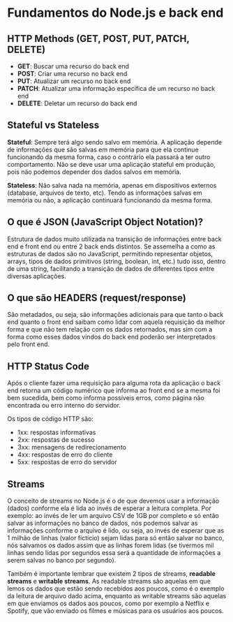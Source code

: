 # Fundamentos do Node.js e back end

## HTTP Methods (GET, POST, PUT, PATCH, DELETE)

- **GET**: Buscar uma recurso do back end
- **POST**: Criar uma recurso no back end
- **PUT**: Atualizar um recurso no back end
- **PATCH**: Atualizar uma informação específica de um recurso no back end
- **DELETE**: Deletar um recurso do back end

## Stateful vs Stateless

**Stateful**: Sempre terá algo sendo salvo em memória. A aplicação depende de informações que são salvas em memória para que ela continue funcionando da mesma forma, caso o contrário ela passará a ter outro comportamento. Não se deve usar uma aplicação stateful em produção, pois não podemos depender dos dados salvos em memória.

**Stateless**: Não salva nada na memória, apenas em dispositivos externos (database, arquivos de texto, etc). Tendo as informações salvas em memória ou não, a aplicação continuará funcionando da mesma forma.

## O que é JSON (JavaScript Object Notation)?

Estrutura de dados muito utilizada na transição de informações entre back end e front end ou entre 2 back ends distintos. Se assemelha a como as estruturas de dados são no JavaScript, permitindo representar objetos, arrays, tipos de dados primitivos (string, boolean, int, etc.) tudo isso, dentro de uma string, facilitando a transição de dados de diferentes tipos entre diversas aplicações.

## O que são HEADERS (request/response)

São metadados, ou seja, são informações adicionais para que tanto o back end quanto o front end saibam como lidar com aquela requisição da melhor forma e que não tem relação com os dados retornados, mas sim com a forma como esses dados vindos do back end poderão ser interpretados pelo front end.

## HTTP Status Code

Após o cliente fazer uma requisição para alguma rota da aplicação o back end retorna um código numérico que informa ao front end se a mesma foi bem sucedida, bem como informa possíveis erros, como página não encontrada ou erro interno do servidor.

Os tipos de código HTTP são:
- 1xx: respostas informativas
- 2xx: respostas de sucesso
- 3xx: mensagens de redirecionamento
- 4xx: respostas de erro do cliente
- 5xx: respostas de erro do servidor


## Streams

O conceito de streams no Node.js é o de que devemos usar a informação (dados) conforme ela é lida ao invés de esperar a leitura completa. Por exemplo: ao invés de ler um arquivo CSV de 1GB por completo e só então salvar as informações no banco de dados, nós podemos salvar as informações conforme o arquivo é lido, ou seja, ao invés de esperar que as 1 milhão de linhas (valor fictício) sejam lidas para só então salvar no banco, nós salvamos os dados assim que as linhas forem lidas (se tivermos mil linhas sendo lidas por segundos essa será a quantidade de informações a serem salvas no banco por segundo).

Também é importante lembrar que existem 2 tipos de streams, **readable streams** e **writable streams**. As readable streams são aquelas em que lemos os dados que estão sendo recebidos aos poucos, como é o exemplo da leitura de arquivo dado acima, enquanto as writable streams são aquelas em que enviamos os dados aos poucos, como por exemplo a Netflix e Spotify, que vão enviado os filmes e músicas para os usuários aos poucos.
